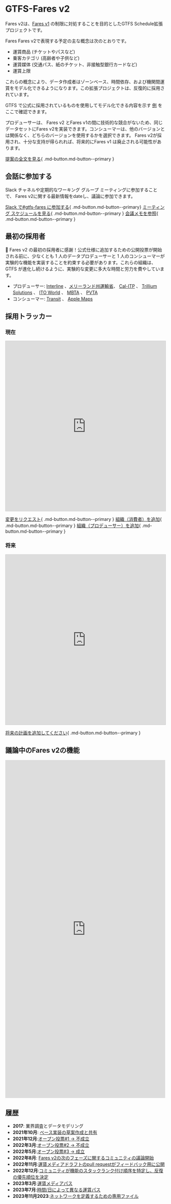 # GTFS-Fares v2 

 Fares v2は、[Fares v1](../../../documentation/schedule/examples/fares-v1/) の制限に対処することを目的としたGTFS Schedule拡張プロジェクトです。

Fares Fares v2で表現する予定の主な概念は次のとおりです。

- 運賃商品 (チケットやパスなど)
- 乗客カテゴリ (高齢者や子供など)
- 運賃媒体 (交通パス、紙のチケット、非接触型銀行カードなど)
- 運賃上限

これらの概念により、データ作成者はゾーンベース、時間依存、および機関間運賃をモデル化できるようになります。この拡張プロジェクトは、反復的に採用されています。 

GTFS で公式に採用されているものを使用してモデル化できる内容を示す [例](../../../documentation/schedule/examples/fares-v2) をここで確認できます。

プロデューサーは、 Fares v2 とFares v1の間に技術的な競合がないため、同じデータセットにFares v2を実装できます。コンシューマーは、他のバージョンとは関係なく、どちらのバージョンを使用するかを選択できます。 Fares v2が採用され、十分な支持が得られれば、将来的にFares v1 は廃止される可能性があります。

[提案の全文を見る](https://share.mobilitydata.org/gtfs-fares-v2){ .md-button.md-button--primary }

## 会話に参加する
Slack チャネルや定期的なワーキング グループ ミーティングに参加することで、 Fares v2に関する最新情報をdateし、議論に参加できます。

[Slack で#gtfs-fares に参加する](https://share.mobilitydata.org/slack){ .md-button.md-button--primary} [ミーティング スケジュールを見る](https://www.eventbrite.ca/e/specifications-discussions-gtfs-fares-v2-monthly-meetings-tickets-522966225057){ .md-button.md-button--primary } [会議メモを参照](https://docs.google.com/document/d/1d3g5bMXupdElCKrdv6rhFNN11mrQgEk-ibA7wdqVLTU/edit){ .md-button.md-button--primary } 

## 最初の採用者

🎉 Fares v2 の最初の採用者に感謝！公式仕様に追加するための公開投票が開始される前に、少なくとも 1 人のデータプロデューサーと 1 人のコンシューマーが実験的な機能を実装することを約束する必要があります。これらの組織は、GTFS が進化し続けるように、実験的な変更に多大な時間と労力を費やしています。

- プロデューサー: <a href="https://www.interline.io/" target="_blank">Interline</a> 、<a href="https://www.mta.maryland.gov/developer-resources" target="_blank">メリーランド州運輸省</a>、 <a href="https://dot.ca.gov/cal-itp/cal-itp-gtfs" target="_blank">Cal-ITP</a> 、 <a href="https://trilliumtransit.com/" target="_blank">Trillium Solutions</a> 、 <a href="https://www.itoworld.com/" target="_blank">ITO World</a> 、 <a href="https://www.mbta.com/" target="_blank">MBTA</a> 、 <a href="http://www.pvta.com/" target="_blank">PVTA</a> 
- コンシューマー: <a href="https://transitapp.com/" target="_blank">Transit</a> 、 <a href="https://www.apple.com/">Apple Maps</a> 

## 採用トラッカー
### 現在

 <iframe class="airtable-embed" src="https://airtable.com/embed/shrZzYzPYao7iExlW?backgroundColor=red&viewControls=on" frameborder="0" onmousewheel="" width="100%" height="533" style="background: transparent; border: 1px solid#ccc;"></iframe> 

[変更をリクエスト](https://airtable.com/shr8aT0K9bpncmy0V){ .md-button.md-button--primary } [組織（消費者）を追加](https://airtable.com/shr5B6Pl1r9KH9qMX){ .md-button.md-button--primary } [組織（プロデューサー）を追加](https://airtable.com/shrn0Afa3TPNkOAEh){ .md-button.md-button--primary }

### 将来
 <iframe class="airtable-embed" src="https://airtable.com/embed/shrUrgZTO1noUF66R?backgroundColor=red&viewControls=on" frameborder="0" onmousewheel="" width="100%" height="533" style="background: transparent; border: 1px solid#ccc;"></iframe> 

[将来の計画を追加してください](https://airtable.com/shrvnI40zuFXmDsQI){ .md-button.md-button--primary }

## 議論中のFares v2の機能

 <iframe src="https://portal.productboard.com/rhk8dbtic1iqakfznucry448" frameborder="0" width="100%", style="min-height:1060px;"></iframe> 

## 履歴

- **2017**: 業界調査とデータモデリング
- **2021年10月**: <a href="https://github.com/google/transit/pull/286#issue-1026848880" target="_blank">ベース実装の草案作成と共有</a>
- **2021年12月**:<a href="https://github.com/google/transit/pull/286#issuecomment-990258396" target="_blank">オープン投票#1 → 不成立</a>
- **2022年3月**:<a href="https://github.com/google/transit/pull/286#issuecomment-1080716109" target="_blank">オープン投票#2 → 不成立</a>
- **2022年5月**:<a href="https://github.com/google/transit/pull/286#issuecomment-1121392932" target="_blank">オープン投票#3 → 成立</a>
- **2022年8月**: <a href="https://github.com/google/transit/issues/341" target="_blank">Fares v2の次のフェーズに関するコミュニティの議論開始</a>
- **2022年11月**:<a href="https://github.com/google/transit/pull/355" target="_blank">運賃メディアドラフトのpull requestがフィードバック用に公開</a>
- **2022年12月**:<a href="https://github.com/google/transit/issues/341#issuecomment-1339947915" target="_blank">コミュニティが機能のスタックランク付け順序を特定し、反復の優先順位を決定</a>
- **2023年3月**:<a href="https://github.com/google/transit/pull/355#issuecomment-1468326858" target="_blank">運賃メディアパス</a>
- **2023年7月**:<a href="https://github.com/google/transit/pull/357#issuecomment-1653561813" target="_blank">時間/日によって異なる運賃パス</a>
- **2023年11月2023**:<a href="https://github.com/google/transit/pull/405#issuecomment-1830665141" target="_blank">ネットワークを定義するための専用ファイル</a>
